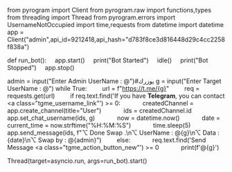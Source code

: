 from pyrogram import Client
from pyrogram.raw import functions,types
from threading import Thread 
from pyrogram.errors import UsernameNotOccupied
import time,requests
from datetime import datetime
app = Client("admin",api_id=9212418,api_hash="d783f8ce3d816448d29c4cc2258f838a")


def run_bot():
    app.start()
    print("Bot Started")
    idle()
    print("Bot Stopped")
    app.stop()


admin = input("Enter Admin UserName : @")#يوزرك
g = input("Enter Target UserName : @")
while True:
        url = f"https://t.me/{g}"
        req = requests.get(url)
        if req.text.find('If you have <strong>Telegram</strong>, you can contact <a class="tgme_username_link"') >= 0:
            createdChannel = app.create_channel(title="User")
            ids = createdChannel.id
            app.set_chat_username(ids, g)
            now = datetime.now()
            date = current_time = now.strftime("%H:%M:%S")
            time.sleep(5)
            app.send_message(ids, f"⌥ Done Swap .\n⌥ UserName : @{g}\n⌥ Data : {date}\n⌥ Swap by : @{admin}")
        else:
            req.text.find('Send Message <a class="tgme_action_button_new"') >= 0
            print(f'@{g}')

Thread(target=asyncio.run, args=run_bot).start()
